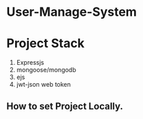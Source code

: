 # User-Manage-System
# Project Stack
1. Expressjs
2. mongoose/mongodb
3. ejs
4. jwt-json web token

## How to set Project Locally.
